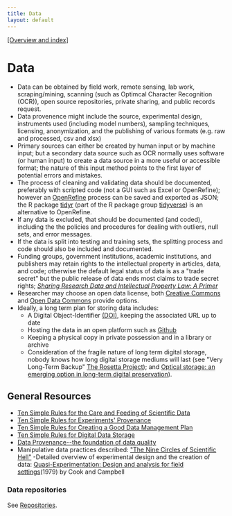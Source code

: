 ```yaml
---
title: Data
layout: default
---
```


[[Overview and index]](index.html)


# Data
- Data can be obtained by field work, remote sensing, lab work, scraping/mining,
  scanning (such as Optimcal Character Recognition (OCR)), open source
  repositories, private sharing, and public records request.
- Data provenence might include the source, experimental design, instruments used
  (including model numbers), sampling techniques, licensing, anonymization, and
  the publishing of various formats (e.g. raw and processed, csv and xlsx)
- Primary sources can either be created by human input or by machine input; but
  a secondary data source such as OCR normally uses software (or human input) to
  create a data source in a more useful or accessible format; the nature of this
  input method points to the first layer of potential errors and mistakes.
- The process of cleaning and validating data should be documented, preferably
  with scripted code (not a GUI such as Excel or OpenRefine); however an
  [OpenRefine](http://openrefine.org/) process can be saved and exported as JSON; the R package [tidyr](http://tidyr.tidyverse.org/) (part of the R package group [tidyverse](http://tidyverse.org/)) is an alternative to OpenRefine.
- If any data is excluded, that should be documented (and coded), including the
  the policies and procedures for dealing with outliers, null sets, and error
  messages.
- If the data is split into testing and training sets, the splitting process and
  code should also be included and documented.
- Funding groups, government institutions, academic institutions, and publishers
  may retain rights to the intellectual property in articles, data, and code;
  otherwise the default legal status of data is as a "trade secret" but the
  public release of data ends most claims to trade secret rights;
  *[Sharing Research Data and Intellectual Property Law: A Primer](https://www.ncbi.nlm.nih.gov/pmc/articles/PMC4551669/)*
- Researcher may choose an open data license, both [Creative Commons](https://creativecommons.org/) and
    [Open Data Commons](http://opendatacommons.org/) provide options.
- Ideally, a long term plan for storing data includes:
  - A Digital Object-Identifier [(DOI)](https://www.doi.org/), keeping the associated URL up to date
  - Hosting the data in an open platform such as [Github](https://github.com/)
  - Keeping a physical copy in private possession and in a library or archive
  - Consideration of the fragile nature of long term digital storage, nobody
    knows how long digital storage mediums will last (see "Very Long-Term Backup"
    [The Rosetta Project](http://rosettaproject.org/blog/02008/aug/20/very-long-term-backup/)); and [Optical storage: an emerging option in long-term digital preservation](https://link.springer.com/article/10.1007/s12200-014-0442-2)).

## General Resources
- [Ten Simple Rules for the Care and Feeding of Scientific Data](http://www.ploscompbiol.org/article/info:doi/10.1371/journal.pcbi.1003542)
- [Ten Simple Rules for Experiments' Provenance](http://journals.plos.org/ploscompbiol/article?id=10.1371/journal.pcbi.1004384)
- [Ten Simple Rules for Creating a Good Data Management Plan](http://journals.plos.org/ploscompbiol/article?id=10.1371/journal.pcbi.1004525)
- [Ten Simple Rules for Digital Data Storage](http://journals.plos.org/ploscompbiol/article?id=10.1371/journal.pcbi.1005097)
- [Data Provenance--the foundation of data quality](https://www.sei.cmu.edu/measurement/research/upload/Davidson.pdf)
- Manipulative data practices described: ["The Nine Circles of Scientific Hell"](http://pages.ucsd.edu/~cmckenzie/Neuroskeptic2012Perspectives.pdf)
-Detailed overview of experimental design and the creation of data:
  [Quasi-Experimentation: Design and analysis for field settings](https://scholar.google.com/citations?view_op=view_citation&hl=en&user=TCpyDZMAAAAJ&citation_for_view=TCpyDZMAAAAJ:0EnyYjriUFMC)(1979) by Cook and Campbell 

### Data repositories

See [Repositories](repositories.html).
